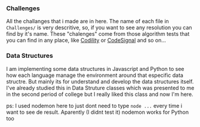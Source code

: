 ### Challenges

All the challanges that i made are in here.
The name of each file in ``` Challenges/ ``` is very descritive, so, if you want to see any resolution you can find by it's name. These "chalenges" come from those algorithm tests that you can find in any place, like [Codility](https://www.codility.com/) or [CodeSignal](https://codesignal.com/) and so on...


### Data Structures

I am implementing some data structures in Javascript and Python to see how each language manage the environment around that especific data structre. But mainly its for understand and develop the data structures itself. I've already studied this in Data Struture classes which was presented to me in the second period of college but I really liked this class and now I'm here.



ps: I used nodemon here to just dont need to type ``` node ... ``` every time i want to see de result. Aparently (I didnt test it) nodemon works for Python too
